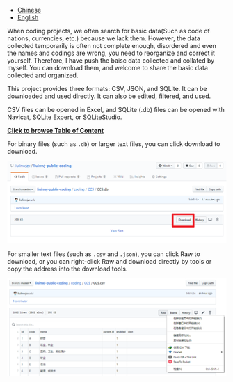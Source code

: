 
- [Chinese](readme.md)
- [English](readme_en.md)

When coding projects, we often search for basic data(Such as code of nations, currencies, etc.) because we lack them. However, the data collected temporarily is often not complete enough, disordered and even the names and codings are wrong, you need to reorganize and correct it yourself. Therefore, I have push the baisc data collected and collated by myself. You can download them, and welcome to share the basic data collected and organized.

This project provides three formats: CSV, JSON, and SQLite. It can be downloaded and used directly. It can also be edited, filtered, and used.

CSV files can be opened in Excel, and SQLite (.db) files can be opened with Navicat, SQLite Expert, or SQLiteStudio.

[**Click to browse Table of Content**](coding)

For binary files (such as `.db`) or larger text files, you can click download to download.

![](img/download_1.png)

For smaller text files (such as `.csv` and `.json`), you can click Raw to download, or you can right-click Raw and download directly by tools or copy the address into the download tools.

![](img/download_2.png)
